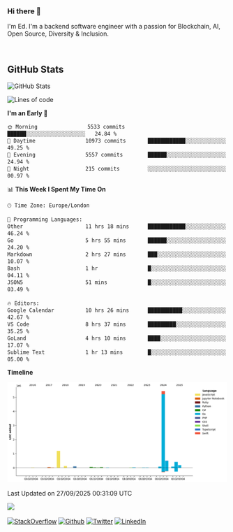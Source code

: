 ### Hi there 👋
 I'm Ed. I'm a backend software engineer with a passion for Blockchain, AI, Open Source, Diversity & Inclusion.

<br />

<h2>GitHub Stats</h2>
<p><img src="https://github-readme-stats.vercel.app/api?username=echarrod&amp;show_icons=true" alt="GitHub Stats"></p>

<!--START_SECTION:waka-->
![Lines of code](https://img.shields.io/badge/From%20Hello%20World%20I%27ve%20Written-8.2%20million%20lines%20of%20code-blue)

**I'm an Early 🐤** 

```text
🌞 Morning                5533 commits        ██████░░░░░░░░░░░░░░░░░░░   24.84 % 
🌆 Daytime                10973 commits       ████████████░░░░░░░░░░░░░   49.25 % 
🌃 Evening                5557 commits        ██████░░░░░░░░░░░░░░░░░░░   24.94 % 
🌙 Night                  215 commits         ░░░░░░░░░░░░░░░░░░░░░░░░░   00.97 % 
```


📊 **This Week I Spent My Time On** 

```text
🕑︎ Time Zone: Europe/London

💬 Programming Languages: 
Other                    11 hrs 18 mins      ████████████░░░░░░░░░░░░░   46.24 % 
Go                       5 hrs 55 mins       ██████░░░░░░░░░░░░░░░░░░░   24.20 % 
Markdown                 2 hrs 27 mins       ███░░░░░░░░░░░░░░░░░░░░░░   10.07 % 
Bash                     1 hr                █░░░░░░░░░░░░░░░░░░░░░░░░   04.11 % 
JSON5                    51 mins             █░░░░░░░░░░░░░░░░░░░░░░░░   03.49 % 

🔥 Editors: 
Google Calendar          10 hrs 26 mins      ███████████░░░░░░░░░░░░░░   42.67 % 
VS Code                  8 hrs 37 mins       █████████░░░░░░░░░░░░░░░░   35.25 % 
GoLand                   4 hrs 10 mins       ████░░░░░░░░░░░░░░░░░░░░░   17.07 % 
Sublime Text             1 hr 13 mins        █░░░░░░░░░░░░░░░░░░░░░░░░   05.00 % 
```

**Timeline**

![Lines of Code chart](https://raw.githubusercontent.com/echarrod/echarrod/main/assets/bar_graph.png)


 Last Updated on 27/09/2025 00:31:09 UTC
<!--END_SECTION:waka-->

![](https://komarev.com/ghpvc/?username=echarrod)

<p>
<a href="https://stackoverflow.com/users/1014632/ech" target="_blank"><img alt="StackOverflow" src="https://img.shields.io/badge/-Stackoverflow-FE7A16?style=for-the-badge&logo=stack-overflow&logoColor=white" /></a> 
<a href="https://github.com/echarrod" target="_blank"><img alt="Github" src="https://img.shields.io/badge/GitHub-%2312100E.svg?&style=for-the-badge&logo=Github&logoColor=white" /></a> 
<a href="https://twitter.com/e_harrod" target="_blank"><img alt="Twitter" src="https://img.shields.io/badge/twitter-%231DA1F2.svg?&style=for-the-badge&logo=twitter&logoColor=white" /></a> 
<a href="https://www.linkedin.com/in/ed-harrod" target="_blank"><img alt="LinkedIn" src="https://img.shields.io/badge/linkedin-%230077B5.svg?&style=for-the-badge&logo=linkedin&logoColor=white" /></a>
